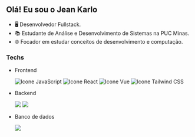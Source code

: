 ## Olá! Eu sou o Jean Karlo

- 🖥️ Desenvolvedor Fullstack.
- 📚 Estudante de Análise e Desenvolvimento de Sistemas na PUC Minas.
- 🌐 Focador em estudar conceitos de desenvolvimento e computação.

### Techs

- Frontend
  <div>
    <img src="https://img.shields.io/badge/JavaScript-F7DF1E?style=for-the-badge&logo=javascript&logoColor=black" alt="Icone JavaScript"/>
    <img src="https://img.shields.io/badge/React-20232A?style=for-the-badge&logo=react&logoColor=61DAFB" alt="Icone React"/>
    <img src="https://img.shields.io/badge/Vue.js-35495E?style=for-the-badge&logo=vue.js&logoColor=4FC08D" alt="Icone Vue"/>
    <img src="https://img.shields.io/badge/Tailwind_CSS-38B2AC?style=for-the-badge&logo=tailwind-css&logoColor=white" alt="Icone Tailwind CSS"/>
  </div>

- Backend
  <div>
      <img src="https://img.shields.io/badge/Java-ED8B00?style=for-the-badge&logo=java&logoColor=white"/>
      <img src="https://img.shields.io/badge/Spring-6DB33F?style=for-the-badge&logo=spring&logoColor=white">
  </div>

- Banco de dados
  <div>      
      <img src="https://img.shields.io/badge/PostgreSQL-316192?style=for-the-badge&logo=postgresql&logoColor=white">
  </div>
